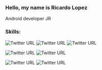 ### Hello, my name is Ricardo Lopez 

Android developer JR


### Skills:
![Twitter URL](https://img.shields.io/twitter/url?label=Kotlin&logo=kotlin&style=social&url=https%3A%2F%2Fgithub.com%2Fmrlopezharo)
![Twitter URL](https://img.shields.io/twitter/url?label=Android&logo=Android&logoColor=green&style=social&url=https%3A%2F%2Fgithub.com%2Fmrlopezharo)
![Twitter URL](https://img.shields.io/twitter/url?label=Android%20Estudio&logo=Android-studio&logoColor=green&style=social&url=https%3A%2F%2Fgithub.com%2Fmrlopezharo)

![Twitter URL](https://img.shields.io/twitter/url?label=Java&logo=Java&logoColor=orange&style=social&url=https%3A%2F%2Fgithub.com%2Fmrlopezharo)
![Twitter URL](https://img.shields.io/twitter/url?label=Javascript&logo=Javascript&logoColor=yellow&style=social&url=https%3A%2F%2Fgithub.com%2Fmrlopezharo)

![Twitter URL](https://img.shields.io/twitter/url?label=Firebase&logo=firebase&logoColor=yellow&style=social&url=https%3A%2F%2Fgithub.com%2Fmrlopezharo)
![Twitter URL](https://img.shields.io/twitter/url?label=MySQL&logo=mysql&logoColor=blue&style=social&url=https%3A%2F%2Fgithub.com%2Fmrlopezharo)



<!--
**mrlopezharo/mrlopezharo** is a ✨ _special_ ✨ repository because its `README.md` (this file) appears on your GitHub profile.

Here are some ideas to get you started:

- 🔭 I’m currently working on ...
- 🌱 I’m currently learning ...
- 👯 I’m looking to collaborate on ...
- 🤔 I’m looking for help with ...
- 💬 Ask me about ...
- 📫 How to reach me: ...
- 😄 Pronouns: ...
- ⚡ Fun fact: ...
-->
